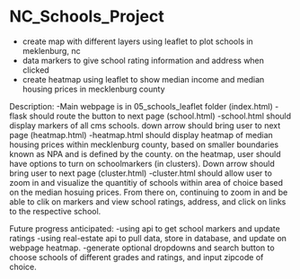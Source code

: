 # NC_Schools_Project

- create map with different layers using leaflet to plot schools in meklenburg, nc
- data markers to give school rating information and address when clicked
- create heatmap using leaflet to show median income and median housing prices in mecklenburg county

Description:
-Main webpage is in 05_schools_leaflet folder (index.html)
-flask should route the button to next page (school.html)
-school.html should display markers of all cms schools. down arrow should bring user to next page (heatmap.html)
-heatmap.html should display heatmap of median housing prices within mecklenburg county, based on smaller boundaries known as NPA and is defined by the county. on the heatmap, user should have options to turn on schoolmarkers (in clusters). Down arrow should bring user to next page (cluster.html)
-cluster.html should allow user to zoom in and visualize the quantitiy of schools within area of choice based on the median hosuing prices. From there on, continuing to zoom in and be able to clik on markers and view school ratings, address, and click on links to the respective school.

Future progress anticipated:
-using api to get school markers and update ratings
-using real-estate api to pull data, store in database, and update on webpage heatmap.
-generate optional dropdowns and search button to choose schools of different grades and ratings, and input zipcode of choice.
